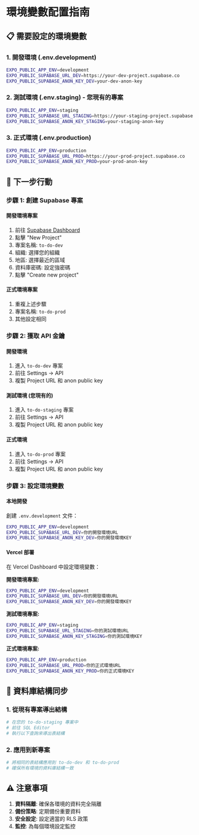 # 環境變數配置指南

## 📋 需要設定的環境變數

### **1. 開發環境 (.env.development)**

```bash
EXPO_PUBLIC_APP_ENV=development
EXPO_PUBLIC_SUPABASE_URL_DEV=https://your-dev-project.supabase.co
EXPO_PUBLIC_SUPABASE_ANON_KEY_DEV=your-dev-anon-key
```

### **2. 測試環境 (.env.staging) - 您現有的專案**

```bash
EXPO_PUBLIC_APP_ENV=staging
EXPO_PUBLIC_SUPABASE_URL_STAGING=https://your-staging-project.supabase.co
EXPO_PUBLIC_SUPABASE_ANON_KEY_STAGING=your-staging-anon-key
```

### **3. 正式環境 (.env.production)**

```bash
EXPO_PUBLIC_APP_ENV=production
EXPO_PUBLIC_SUPABASE_URL_PROD=https://your-prod-project.supabase.co
EXPO_PUBLIC_SUPABASE_ANON_KEY_PROD=your-prod-anon-key
```

## 🚀 下一步行動

### **步驟 1: 創建 Supabase 專案**

#### **開發環境專案**

1. 前往 [Supabase Dashboard](https://supabase.com/dashboard)
2. 點擊 "New Project"
3. 專案名稱: `to-do-dev`
4. 組織: 選擇您的組織
5. 地區: 選擇最近的區域
6. 資料庫密碼: 設定強密碼
7. 點擊 "Create new project"

#### **正式環境專案**

1. 重複上述步驟
2. 專案名稱: `to-do-prod`
3. 其他設定相同

### **步驟 2: 獲取 API 金鑰**

#### **開發環境**

1. 進入 `to-do-dev` 專案
2. 前往 Settings → API
3. 複製 Project URL 和 anon public key

#### **測試環境 (您現有的)**

1. 進入 `to-do-staging` 專案
2. 前往 Settings → API
3. 複製 Project URL 和 anon public key

#### **正式環境**

1. 進入 `to-do-prod` 專案
2. 前往 Settings → API
3. 複製 Project URL 和 anon public key

### **步驟 3: 設定環境變數**

#### **本地開發**

創建 `.env.development` 文件：

```bash
EXPO_PUBLIC_APP_ENV=development
EXPO_PUBLIC_SUPABASE_URL_DEV=你的開發環境URL
EXPO_PUBLIC_SUPABASE_ANON_KEY_DEV=你的開發環境KEY
```

#### **Vercel 部署**

在 Vercel Dashboard 中設定環境變數：

**開發環境專案:**

```bash
EXPO_PUBLIC_APP_ENV=development
EXPO_PUBLIC_SUPABASE_URL_DEV=你的開發環境URL
EXPO_PUBLIC_SUPABASE_ANON_KEY_DEV=你的開發環境KEY
```

**測試環境專案:**

```bash
EXPO_PUBLIC_APP_ENV=staging
EXPO_PUBLIC_SUPABASE_URL_STAGING=你的測試環境URL
EXPO_PUBLIC_SUPABASE_ANON_KEY_STAGING=你的測試環境KEY
```

**正式環境專案:**

```bash
EXPO_PUBLIC_APP_ENV=production
EXPO_PUBLIC_SUPABASE_URL_PROD=你的正式環境URL
EXPO_PUBLIC_SUPABASE_ANON_KEY_PROD=你的正式環境KEY
```

## 🔄 資料庫結構同步

### **1. 從現有專案導出結構**

```bash
# 在您的 to-do-staging 專案中
# 前往 SQL Editor
# 執行以下查詢來導出表結構
```

### **2. 應用到新專案**

```bash
# 將相同的表結構應用到 to-do-dev 和 to-do-prod
# 確保所有環境的資料庫結構一致
```

## ⚠️ 注意事項

1. **資料隔離**: 確保各環境的資料完全隔離
2. **備份策略**: 定期備份重要資料
3. **安全設定**: 設定適當的 RLS 政策
4. **監控**: 為每個環境設定監控
